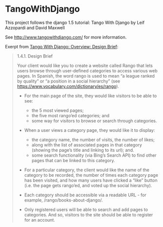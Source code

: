 TangoWithDjango
===============



This project follows the django 1.5 tutorial: Tango With Django by Leif Azzopardi and David Maxwell

See http://www.tangowithdjango.com/ for more information.

Exerpt from [Tango With Django: Overview: Design Brief](http://www.tangowithdjango.com/book/chapters/overview.html#design-brief):

> 1.4.1. Design Brief
> 
> Your client would like you to create a website called Rango that lets users browse through user-defined categories to access various web pages. In Spanish, the word rango is used to mean “a league ranked by quality” or “a position in a social hierarchy” (see https://www.vocabulary.com/dictionary/es/rango).
> 
> * For the main page of the site, they would like visitors to be able to see:
> 
>     * the 5 most viewed pages;
>     * the five most rango’ed categories; and
>     * some way for visitors to browse or search through categories.
> 
> * When a user views a category page, they would like it to display:
> 
>     * the category name, the number of visits, the number of likes;
>     * along with the list of associated pages in that category (showing the page’s title and linking to its url); and.
>     * some search functionality (via Bing’s Search API) to find other pages that can be linked to this category.
> 
> * For a particular category, the client would like the name of the category to be recorded, the number of times each category page has been visited, and how many users have clicked a “like” button (i.e. the page gets rango’ed, and voted up the social hierarchy).
> 
> * Each category should be accessible via a readable URL - for example, /rango/books-about-django/.
> 
> * Only registered users will be able to search and add pages to categories. And so, visitors to the site should be able to register for an account.
> 
